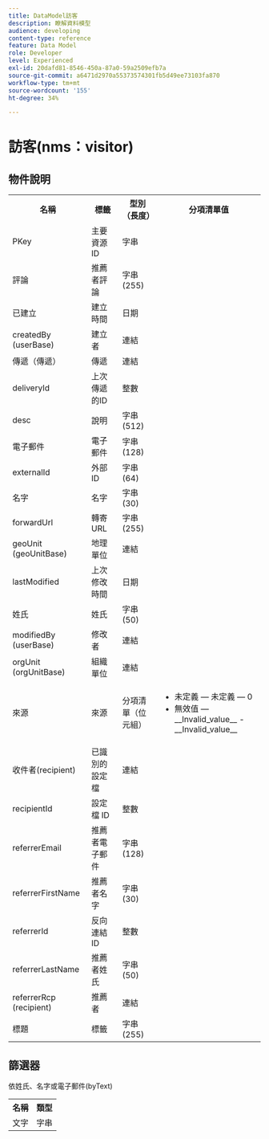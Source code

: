 ```yaml
---
title: DataModel訪客
description: 瞭解資料模型
audience: developing
content-type: reference
feature: Data Model
role: Developer
level: Experienced
exl-id: 20dafd81-8546-450a-87a0-59a2509efb7a
source-git-commit: a6471d2970a55373574301fb5d49ee73103fa870
workflow-type: tm+mt
source-wordcount: '155'
ht-degree: 34%

---
```


# 訪客(nms：visitor)

## 物件說明

<table>
    <tr>
        <th>名稱</th>
        <th>標籤</th>
        <th>型別（長度）</th>
        <th>分項清單值</th>
    </tr>
    <tr>
        <td>PKey</td>
        <td>主要資源ID</td>
        <td>字串 </td>
        <td> </td>
    </tr>
    <tr>
        <td>評論</td>
        <td>推薦者評論</td>
        <td>字串(255)</td>
        <td> </td>
    </tr>
    <tr>
        <td>已建立</td>
        <td>建立時間</td>
        <td>日期 </td>
        <td> </td>
    </tr>
    <tr>
        <td>createdBy (userBase)</td>
        <td>建立者</td>
        <td>連結 </td>
        <td> </td>
    </tr>
    <tr>
        <td>傳遞（傳遞）</td>
        <td>傳遞</td>
        <td>連結 </td>
        <td> </td>
    </tr>
    <tr>
        <td>deliveryId</td>
        <td>上次傳遞的ID</td>
        <td>整數 </td>
        <td> </td>
    </tr>
    <tr>
        <td>desc</td>
        <td>說明</td>
        <td>字串(512)</td>
        <td> </td>
    </tr>
    <tr>
        <td>電子郵件</td>
        <td>電子郵件</td>
        <td>字串(128)</td>
        <td> </td>
    </tr>
    <tr>
        <td>externalId</td>
        <td>外部 ID</td>
        <td>字串(64)</td>
        <td> </td>
    </tr>
    <tr>
        <td>名字</td>
        <td>名字</td>
        <td>字串(30)</td>
        <td> </td>
    </tr>
    <tr>
        <td>forwardUrl</td>
        <td>轉寄 URL</td>
        <td>字串(255)</td>
        <td> </td>
    </tr>
    <tr>
        <td>geoUnit (geoUnitBase)</td>
        <td>地理單位</td>
        <td>連結 </td>
        <td> </td>
    </tr>
    <tr>
        <td>lastModified</td>
        <td>上次修改時間</td>
        <td>日期 </td>
        <td> </td>
    </tr>
    <tr>
        <td>姓氏</td>
        <td>姓氏</td>
        <td>字串(50)</td>
        <td> </td>
    </tr>
    <tr>
        <td>modifiedBy (userBase)</td>
        <td>修改者</td>
        <td>連結 </td>
        <td> </td>
    </tr>
    <tr>
        <td>orgUnit (orgUnitBase)</td>
        <td>組織單位</td>
        <td>連結 </td>
        <td> </td>
    </tr>
    <tr>
        <td>來源</td>
        <td>來源</td>
        <td>分項清單（位元組） </td>
        <td>
            <ul>
            <li>未定義 — 未定義 — 0</li>
            <li>無效值 — __Invalid_value__ - __Invalid_value__</li>
            </ul>
        </td>
    </tr>
    <tr>
        <td>收件者(recipient)</td>
        <td>已識別的設定檔</td>
        <td>連結 </td>
        <td> </td>
    </tr>
    <tr>
        <td>recipientId</td>
        <td>設定檔 ID</td>
        <td>整數 </td>
        <td> </td>
    </tr>
    <tr>
        <td>referrerEmail</td>
        <td>推薦者電子郵件</td>
        <td>字串(128)</td>
        <td> </td>
    </tr>
    <tr>
        <td>referrerFirstName</td>
        <td>推薦者名字</td>
        <td>字串(30)</td>
        <td> </td>
    </tr>
    <tr>
        <td>referrerId</td>
        <td>反向連結ID</td>
        <td>整數 </td>
        <td> </td>
    </tr>
    <tr>
        <td>referrerLastName</td>
        <td>推薦者姓氏</td>
        <td>字串(50)</td>
        <td> </td>
    </tr>
    <tr>
        <td>referrerRcp (recipient)</td>
        <td>推薦者</td>
        <td>連結 </td>
        <td> </td>
    </tr>
    <tr>
        <td>標題</td>
        <td>標籤</td>
        <td>字串(255)</td>
        <td> </td>
    </tr>
</table>

## 篩選器

依姓氏、名字或電子郵件(byText)</p>

<table>
        <tr>
        <th>名稱</th>
        <th>類型</th>
        </tr>
        <tr>
        <td>文字</td>
        <td>字串</td>
        </tr>
    </table>
